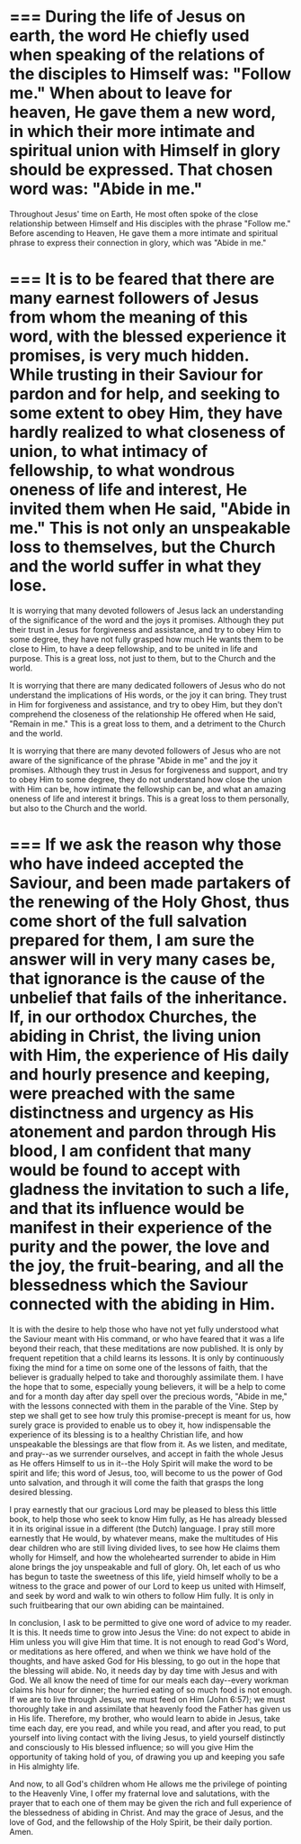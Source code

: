 ===
During the life of Jesus on earth, the word He chiefly used when speaking of the relations of the disciples to Himself was: "Follow me." When about to leave for heaven, He gave them a new word, in which their more intimate and spiritual union with Himself in glory should be expressed. That chosen word was: "Abide in me."
===
Throughout Jesus' time on Earth, He most often spoke of the close relationship between Himself and His disciples with the phrase "Follow me." Before ascending to Heaven, He gave them a more intimate and spiritual phrase to express their connection in glory, which was "Abide in me."

===
It is to be feared that there are many earnest followers of Jesus from whom the meaning of this word, with the blessed experience it promises, is very much hidden. While trusting in their Saviour for pardon and for help, and seeking to some extent to obey Him, they have hardly realized to what closeness of union, to what intimacy of fellowship, to what wondrous oneness of life and interest, He invited them when He said, "Abide in me." This is not only an unspeakable loss to themselves, but the Church and the world suffer in what they lose.
===
It is worrying that many devoted followers of Jesus lack an understanding of the significance of the word and the joys it promises. Although they put their trust in Jesus for forgiveness and assistance, and try to obey Him to some degree, they have not fully grasped how much He wants them to be close to Him, to have a deep fellowship, and to be united in life and purpose. This is a great loss, not just to them, but to the Church and the world.

It is worrying that there are many dedicated followers of Jesus who do not understand the implications of His words, or the joy it can bring. They trust in Him for forgiveness and assistance, and try to obey Him, but they don't comprehend the closeness of the relationship He offered when He said, "Remain in me." This is a great loss to them, and a detriment to the Church and the world.

It is worrying that there are many devoted followers of Jesus who are not aware of the significance of the phrase "Abide in me" and the joy it promises. Although they trust in Jesus for forgiveness and support, and try to obey Him to some degree, they do not understand how close the union with Him can be, how intimate the fellowship can be, and what an amazing oneness of life and interest it brings. This is a great loss to them personally, but also to the Church and the world.

===
If we ask the reason why those who have indeed accepted the Saviour, and been made partakers of the renewing of the Holy Ghost, thus come short of the full salvation prepared for them, I am sure the answer will in very many cases be, that ignorance is the cause of the unbelief that fails of the inheritance. If, in our orthodox Churches, the abiding in Christ, the living union with Him, the experience of His daily and hourly presence and keeping, were preached with the same distinctness and urgency as His atonement and pardon through His blood, I am confident that many would be found to accept with gladness the invitation to such a life, and that its influence would be manifest in their experience of the purity and the power, the love and the joy, the fruit-bearing, and all the blessedness which the Saviour connected with the abiding in Him.
===

It is with the desire to help those who have not yet fully understood what the Saviour meant with His command, or who have feared that it was a life beyond their reach, that these meditations are now published. It is only by frequent repetition that a child learns its lessons. It is only by continuously fixing the mind for a time on some one of the lessons of faith, that the believer is gradually helped to take and thoroughly assimilate them. I have the hope that to some, especially young believers, it will be a help to come and for a month day after day spell over the precious words, "Abide in me," with the lessons connected with them in the parable of the Vine. Step by step we shall get to see how truly this promise-precept is meant for us, how surely grace is provided to enable us to obey it, how indispensable the experience of its blessing is to a healthy Christian life, and how unspeakable the blessings are that flow from it. As we listen, and meditate, and pray--as we surrender ourselves, and accept in faith the whole Jesus as He offers Himself to us in it--the Holy Spirit will make the word to be spirit and life; this word of Jesus, too, will become to us the power of God unto salvation, and through it will come the faith that grasps the long desired blessing.

I pray earnestly that our gracious Lord may be pleased to bless this little book, to help those who seek to know Him fully, as He has already blessed it in its original issue in a different (the Dutch) language. I pray still more earnestly that He would, by whatever means, make the multitudes of His dear children who are still living divided lives, to see how He claims them wholly for Himself, and how the wholehearted surrender to abide in Him alone brings the joy unspeakable and full of glory. Oh, let each of us who has begun to taste the sweetness of this life, yield himself wholly to be a witness to the grace and power of our Lord to keep us united with Himself, and seek by word and walk to win others to follow Him fully. It is only in such fruitbearing that our own abiding can be maintained.

In conclusion, I ask to be permitted to give one word of advice to my reader. It is this. It needs time to grow into Jesus the Vine: do not expect to abide in Him unless you will give Him that time. It is not enough to read God's Word, or meditations as here offered, and when we think we have hold of the thoughts, and have asked God for His blessing, to go out in the hope that the blessing will abide. No, it needs day by day time with Jesus and with God. We all know the need of time for our meals each day--every workman claims his hour for dinner; the hurried eating of so much food is not enough. If we are to live through Jesus, we must feed on Him (John 6:57); we must thoroughly take in and assimilate that heavenly food the Father has given us in His life. Therefore, my brother, who would learn to abide in Jesus, take time each day, ere you read, and while you read, and after you read, to put yourself into living contact with the living Jesus, to yield yourself distinctly and consciously to His blessed influence; so will you give Him the opportunity of taking hold of you, of drawing you up and keeping you safe in His almighty life.

And now, to all God's children whom He allows me the privilege of pointing to the Heavenly Vine, I offer my fraternal love and salutations, with the prayer that to each one of them may be given the rich and full experience of the blessedness of abiding in Christ. And may the grace of Jesus, and the love of God, and the fellowship of the Holy Spirit, be their daily portion. Amen.
